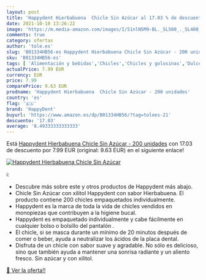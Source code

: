 ```yaml
---
layout: post
title: 'Happydent Hierbabuena  Chicle Sin Azúcar al 17.03 % de descuento'
date: 2021-10-10 13:26:22
image: 'https://m.media-amazon.com/images/I/51nlN5M9-BL._SL500_._SL400_.jpg'
comments: true
category: ofertas
author: 'tole.es'
slug: 'B01334HB56-es Happydent Hierbabuena Chicle Sin Azúcar - 200 unidades'
sku: 'B01334HB56-es'
tags: [ 'Alimentación y bebidas','Chicles','Chicles y golosinas','Dulces, chocolates y chicles','azúcar','happydent', ]
actualPrice: 7.99 EUR
currency: EUR
price: 7.99
comparePrice: 9.63 EUR
prodname: 'Happydent Hierbabuena  Chicle Sin Azúcar - 200 unidades'
country: 'es'
flag: '🇪🇸'
brand: 'HappyDent'
buyurl: 'https://www.amazon.es/dp/B01334HB56/?tag=tolees-21'
descuento: '17.03'
average: '8.49333333333333'
---
```


Está [Happydent Hierbabuena  Chicle Sin Azúcar - 200 unidades](https://www.amazon.es/dp/B01334HB56/?tag=tolees-21) con 17.03 de descuento por 7.99 EUR (original: 9.63 EUR) en el siguiente enlace!

[![Happydent Hierbabuena  Chicle Sin Azúcar](https://m.media-amazon.com/images/I/51nlN5M9-BL._SL500_._SL400_.jpg)](https://www.amazon.es/dp/B01334HB56/?tag=tolees-21)

ℹ️:

- Descubre más sobre este y otros productos de Happydent más abajo.
- Chicle Sin Azúcar con xilitol Happydent con sabor Hierbabuena. El producto contiene 200 chicles empaquetados individualmente.
- Happydent es la marca de toda la vida de chicles vendidos en monopiezas que contribuyen a la higiene bucal.
- Happydent es empaquetado individualmente y cabe fácilmente en cualquier bolso o bolsillo del pantalón .
- El chicle, si se masca durante un mínimo de 20 minutos después de comer o beber, ayuda a neutralizar los ácidos de la placa dental.
- Disfruta de un chicle con sabor suave y agradable. No sólo es delicioso, sino que también ayuda a mantener una sonrisa radiante y un aliento fresco. Sin azúcar y con xilitol.

[🛒 Ver la oferta!!](https://www.amazon.es/dp/B01334HB56/?tag=tolees-21)
